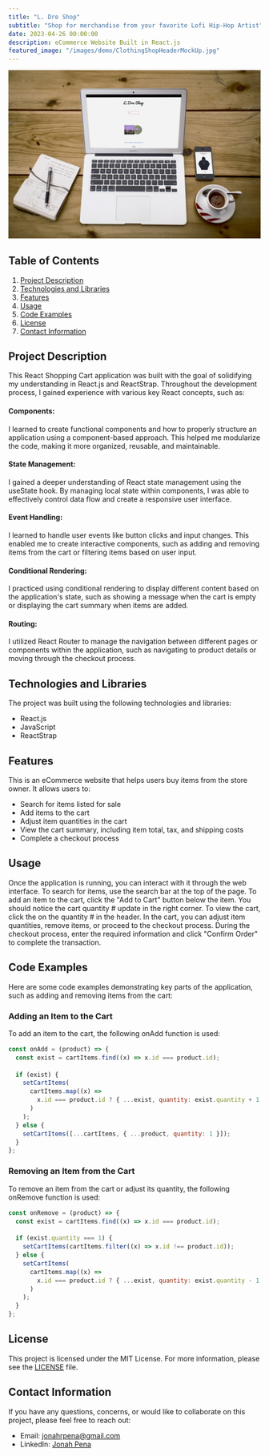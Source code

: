 ```yaml
---
title: "L. Dre Shop"
subtitle: "Shop for merchandise from your favorite Lofi Hip-Hop Artist"
date: 2023-04-26 00:00:00
description: eCommerce Website Built in React.js
featured_image: "/images/demo/ClothingShopHeaderMockUp.jpg"
---
```


![](/images/demo/ClothingShop/ClothingShopHeaderMockUp.jpg)

## Table of Contents

1. [Project Description](#project-description)
2. [Technologies and Libraries](#technologies-and-libraries)
3. [Features](#features)
4. [Usage](#usage)
5. [Code Examples](#code-examples)
6. [License](#license)
7. [Contact Information](#contact-information)

## Project Description

This React Shopping Cart application was built with the goal of solidifying my understanding in React.js and ReactStrap. Throughout the development process, I gained experience with various key React concepts, such as:

#### Components:

I learned to create functional components and how to properly structure an application using a component-based approach. This helped me modularize the code, making it more organized, reusable, and maintainable.

#### State Management:

I gained a deeper understanding of React state management using the useState hook. By managing local state within components, I was able to effectively control data flow and create a responsive user interface.

#### Event Handling:

I learned to handle user events like button clicks and input changes. This enabled me to create interactive components, such as adding and removing items from the cart or filtering items based on user input.

#### Conditional Rendering:

I practiced using conditional rendering to display different content based on the application's state, such as showing a message when the cart is empty or displaying the cart summary when items are added.

#### Routing:

I utilized React Router to manage the navigation between different pages or components within the application, such as navigating to product details or moving through the checkout process.

## Technologies and Libraries

The project was built using the following technologies and libraries:

- React.js
- JavaScript
- ReactStrap

## Features

This is an eCommerce website that helps users buy items from the store owner. It allows users to:

- Search for items listed for sale
- Add items to the cart
- Adjust item quantities in the cart
- View the cart summary, including item total, tax, and shipping costs
- Complete a checkout process

## Usage

Once the application is running, you can interact with it through the web interface. To search for items, use the search bar at the top of the page. To add an item to the cart, click the "Add to Cart" button below the item. You should notice the cart quantity # update in the right corner. To view the cart, click the on the quantity # in the header. In the cart, you can adjust item quantities, remove items, or proceed to the checkout process. During the checkout process, enter the required information and click "Confirm Order" to complete the transaction.

## Code Examples

Here are some code examples demonstrating key parts of the application, such as adding and removing items from the cart:

### Adding an Item to the Cart

To add an item to the cart, the following onAdd function is used:

```javascript
const onAdd = (product) => {
  const exist = cartItems.find((x) => x.id === product.id);

  if (exist) {
    setCartItems(
      cartItems.map((x) =>
        x.id === product.id ? { ...exist, quantity: exist.quantity + 1 } : x
      )
    );
  } else {
    setCartItems([...cartItems, { ...product, quantity: 1 }]);
  }
};
```

### Removing an Item from the Cart

To remove an item from the cart or adjust its quantity, the following onRemove function is used:

```javascript
const onRemove = (product) => {
  const exist = cartItems.find((x) => x.id === product.id);

  if (exist.quantity === 1) {
    setCartItems(cartItems.filter((x) => x.id !== product.id));
  } else {
    setCartItems(
      cartItems.map((x) =>
        x.id === product.id ? { ...exist, quantity: exist.quantity - 1 } : x
      )
    );
  }
};
```

## License

This project is licensed under the MIT License. For more information, please see the [LICENSE](LICENSE) file.

## Contact Information

If you have any questions, concerns, or would like to collaborate on this project, please feel free to reach out:

- Email: jonahrpena@gmail.com
- LinkedIn: [Jonah Pena](https://www.linkedin.com/in/jonahpena/)
